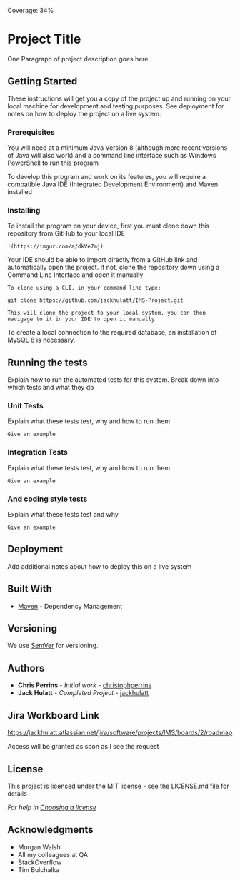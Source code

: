 Coverage: 34%
# Project Title

One Paragraph of project description goes here

## Getting Started

These instructions will get you a copy of the project up and running on your local machine for development and testing purposes. See deployment for notes on how to deploy the project on a live system.

### Prerequisites

You will need at a minimum Java Version 8 (although more recent versions of Java will also work) and a command line interface
such as Windows PowerShell to run this program

To develop this program and work on its features, you will require a compatible Java IDE (Integrated Development Environment) and Maven installed

### Installing

To install the program on your device, first you must clone down this repository from GitHub to your local IDE

```
!(https://imgur.com/a/dkVe7mj)
```

Your IDE should be able to import directly from a GitHub link and automatically open the project. If not, clone the repository down
using a Command Line Interface and open it manually

```
To clone using a CLI, in your command line type:

git clone https://github.com/jackhulatt/IMS-Project.git

This will clone the project to your local system, you can then navigage to it in your IDE to open it manually
```

To create a local connection to the required database, an installation of MySQL 8 is necessary.

## Running the tests

Explain how to run the automated tests for this system. Break down into which tests and what they do

### Unit Tests 

Explain what these tests test, why and how to run them

```
Give an example
```

### Integration Tests 
Explain what these tests test, why and how to run them

```
Give an example
```

### And coding style tests

Explain what these tests test and why

```
Give an example
```

## Deployment

Add additional notes about how to deploy this on a live system

## Built With

* [Maven](https://maven.apache.org/) - Dependency Management

## Versioning

We use [SemVer](http://semver.org/) for versioning.

## Authors

* **Chris Perrins** - *Initial work* - [christophperrins](https://github.com/christophperrins)
* **Jack Hulatt** - *Completed Project* - [jackhulatt](https://github.com/jackhulatt)

## Jira Workboard Link

https://jackhulatt.atlassian.net/jira/software/projects/IMS/boards/2/roadmap

Access will be granted as soon as I see the request

## License

This project is licensed under the MIT license - see the [LICENSE.md](LICENSE.md) file for details 

*For help in [Choosing a license](https://choosealicense.com/)*

## Acknowledgments

* Morgan Walsh
* All my colleagues at QA
* StackOverflow
* Tim Bulchalka